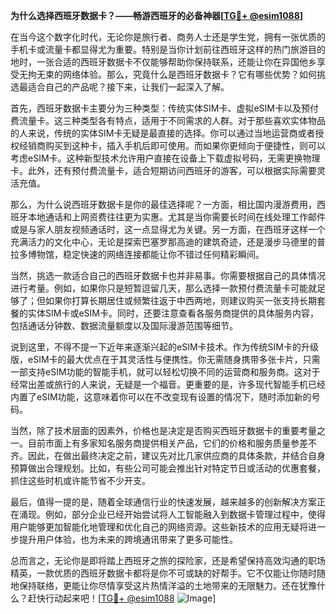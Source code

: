 **为什么选择西班牙数据卡？——畅游西班牙的必备神器[[TG💪+ @esim1088](https://t.me/s/esim1088)]**

在当今这个数字化时代，无论你是旅行者、商务人士还是学生党，拥有一张优质的手机卡或流量卡都显得尤为重要。特别是当你计划前往西班牙这样的热门旅游目的地时，一张合适的西班牙数据卡不仅能够帮助你保持联系，还能让你在异国他乡享受无拘无束的网络体验。那么，究竟什么是西班牙数据卡？它有哪些优势？如何挑选最适合自己的产品呢？接下来，让我们一起深入了解。

首先，西班牙数据卡主要分为三种类型：传统实体SIM卡、虚拟eSIM卡以及预付费流量卡。这三种类型各有特点，适用于不同需求的人群。对于那些喜欢实体物品的人来说，传统的实体SIM卡无疑是最直接的选择。你可以通过当地运营商或者授权经销商购买到这种卡，插入手机后即可使用。而如果你更倾向于便捷性，则可以考虑eSIM卡。这种新型技术允许用户直接在设备上下载虚拟号码，无需更换物理卡。此外，还有预付费流量卡，适合短期访问西班牙的游客，可以根据实际需要灵活充值。

那么，为什么说西班牙数据卡是你的最佳选择呢？一方面，相比国内漫游费用，西班牙本地通话和上网资费往往更为实惠。尤其是当你需要长时间在线处理工作邮件或是与家人朋友视频通话时，这一点显得尤为关键。另一方面，在西班牙这样一个充满活力的文化中心，无论是探索巴塞罗那高迪的建筑奇迹，还是漫步马德里的普拉多博物馆，稳定快速的网络连接都能让你不错过任何精彩瞬间。

当然，挑选一款适合自己的西班牙数据卡也并非易事。你需要根据自己的具体情况进行考量。例如，如果你只是短暂逗留几天，那么选择一款预付费流量卡可能就足够了；但如果你打算长期居住或频繁往返于中西两地，则建议购买一张支持长期套餐的实体SIM卡或eSIM卡。同时，还要注意查看各服务商提供的具体服务内容，包括通话分钟数、数据流量额度以及国际漫游范围等细节。

说到这里，不得不提一下近年来逐渐兴起的eSIM卡技术。作为传统SIM卡的升级版，eSIM卡的最大优点在于其灵活性与便携性。你无需随身携带多张卡片，只需一部支持eSIM功能的智能手机，就可以轻松切换不同的运营商和服务商。这对于经常出差或旅行的人来说，无疑是一个福音。更重要的是，许多现代智能手机已经内置了eSIM功能，这意味着你可以在不改变现有设置的情况下，随时添加新的号码。

当然，除了技术层面的因素外，价格也是决定是否购买西班牙数据卡的重要考量之一。目前市面上有多家知名服务商提供相关产品，它们的价格和服务质量参差不齐。因此，在做出最终决定之前，建议先对比几家供应商的具体条款，并结合自身预算做出合理规划。比如，有些公司可能会推出针对特定节日或活动的优惠套餐，抓住这些时机或许能节省不少开支。

最后，值得一提的是，随着全球通信行业的快速发展，越来越多的创新解决方案正在涌现。例如，部分企业已经开始尝试将人工智能融入到数据卡管理过程中，使得用户能够更加智能化地管理和优化自己的网络资源。这些新技术的应用无疑将进一步提升用户体验，也为未来的跨境通讯带来了更多可能性。

总而言之，无论你是即将踏上西班牙之旅的探险家，还是希望保持高效沟通的职场精英，一款优质的西班牙数据卡都将是你不可或缺的好帮手。它不仅能让你随时随地保持联络，更能让你尽情享受这片热情洋溢的土地带来的无限魅力。还在犹豫什么？赶快行动起来吧！[[TG💪+ @esim1088](https://t.me/s/esim1088) ![Image](https://i.postimg.cc/4NQfJmqS/Snipaste-2025-05-13-00-14-12.png)]
